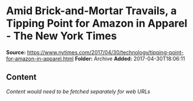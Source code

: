 # Amid Brick-and-Mortar Travails, a Tipping Point for Amazon in Apparel - The New York Times

**Source:** https://www.nytimes.com/2017/04/30/technology/tipping-point-for-amazon-in-apparel.html
**Folder:** Archive
**Added:** 2017-04-30T18:06:11




## Content
*Content would need to be fetched separately for web URLs*
